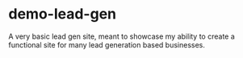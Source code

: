 # demo-lead-gen

A very basic lead gen site, meant to showcase my ability to create a functional site for many lead generation based businesses.